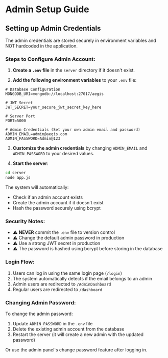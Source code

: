 # Admin Setup Guide

## Setting up Admin Credentials

The admin credentials are stored securely in environment variables and NOT hardcoded in the application.

### Steps to Configure Admin Account:

1. **Create a `.env` file** in the `server` directory if it doesn't exist.

2. **Add the following environment variables** to your `.env` file:

```env
# Database Configuration
MONGODB_URI=mongodb://localhost:27017/aegis

# JWT Secret
JWT_SECRET=your_secure_jwt_secret_key_here

# Server Port
PORT=5000

# Admin Credentials (Set your own admin email and password)
ADMIN_EMAIL=admin@aegis.com
ADMIN_PASSWORD=Admin@123
```

3. **Customize the admin credentials** by changing `ADMIN_EMAIL` and `ADMIN_PASSWORD` to your desired values.

4. **Start the server**:
```bash
cd server
node app.js
```

The system will automatically:
- Check if an admin account exists
- Create the admin account if it doesn't exist
- Hash the password securely using bcrypt

### Security Notes:

- ⚠️ **NEVER** commit the `.env` file to version control
- ⚠️ Change the default admin password in production
- ⚠️ Use a strong JWT secret in production
- ⚠️ The password is hashed using bcrypt before storing in the database

### Login Flow:

1. Users can log in using the same login page (`/login`)
2. The system automatically detects if the email belongs to an admin
3. Admin users are redirected to `/AdminDashboard`
4. Regular users are redirected to `/dashboard`

### Changing Admin Password:

To change the admin password:
1. Update `ADMIN_PASSWORD` in the `.env` file
2. Delete the existing admin account from the database
3. Restart the server (it will create a new admin with the updated password)

Or use the admin panel's change password feature after logging in.

